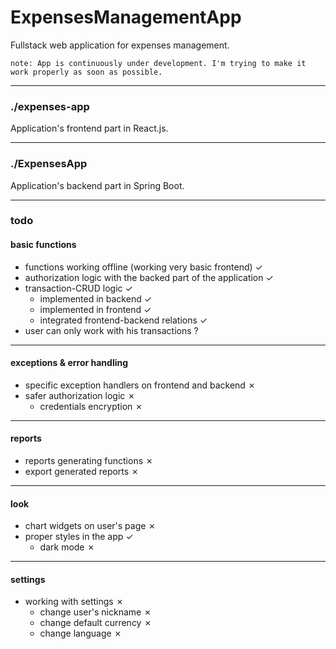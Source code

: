 # ExpensesManagementApp

Fullstack web application for expenses management.

`note: App is continuously under development. I'm trying to make it work properly as soon as possible.`

---

### ./expenses-app

Application's frontend part in React.js.

---

### ./ExpensesApp

Application's backend part in Spring Boot.

---

### todo

#### basic functions

- functions working offline (working very basic frontend) &check;
- authorization logic with the backed part of the application &check;
- transaction-CRUD logic &check;
  - implemented in backend &check;
  - implemented in frontend &check;
  - integrated frontend-backend relations &check;
- user can only work with his transactions &quest;

---

#### exceptions & error handling

- specific exception handlers on frontend and backend &cross;
- safer authorization logic &cross;
  - credentials encryption &cross;

---

#### reports

- reports generating functions &cross;
- export generated reports &cross;

---

#### look

- chart widgets on user's page &cross;
- proper styles in the app &check;
  - dark mode &cross;

---

#### settings

- working with settings &cross;
  - change user's nickname &cross;
  - change default currency &cross;
  - change language &cross;
